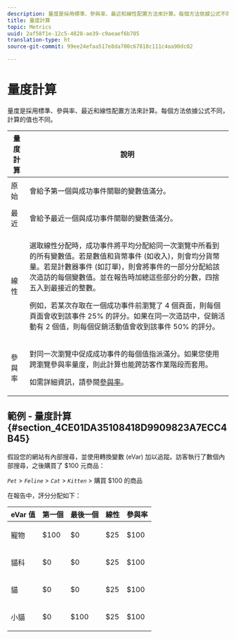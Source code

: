 ```yaml
---
description: 量度是採用標準、參與率、最近和線性配置方法來計算。每個方法依據公式不同，計算的值也不同。
title: 量度計算
topic: Metrics
uuid: 2af58f1e-12c5-4828-ae39-c9aeaef6b705
translation-type: ht
source-git-commit: 99ee24efaa517e8da700c67818c111c4aa90dc02

---
```



# 量度計算

量度是採用標準、參與率、最近和線性配置方法來計算。每個方法依據公式不同，計算的值也不同。

<table id="table_6F81A12174D84124B7FD81FBBEDF18A2"> 
 <thead> 
  <tr> 
   <th colname="col1" class="entry"> 量度計算 </th> 
   <th colname="col2" class="entry"> 說明 </th> 
  </tr> 
 </thead>
 <tbody> 
  <tr> 
   <td colname="col1"> 原始 </td> 
   <td colname="col2"> <p>會給予第一個與成功事件關聯的變數值滿分。 </p> </td> 
  </tr> 
  <tr> 
   <td colname="col1"> 最近 </td> 
   <td colname="col2"> <p>會給予最近一個與成功事件關聯的變數值滿分。 </p> </td> 
  </tr> 
  <tr> 
   <td colname="col1"> 線性 </td> 
   <td colname="col2"> <p>選取線性分配時，成功事件將平均分配給同一次瀏覽中所看到的所有變數值。若是數值和貨幣事件 (如<span class="term">收入</span>)，則會均分貨幣量。若是計數器事件 (如<span class="term">訂單</span>)，則會將事件的一部分分配給該次造訪的每個變數值。並在報告時加總這些部分的分數，四捨五入到最接近的整數。 </p> <p>例如，若某次存取在一個成功事件前瀏覽了 4 個頁面，則每個頁面會收到該事件 25% 的評分。如果在同一次造訪中，<span class="varname">促銷活動</span>有 2 個值，則每個促銷活動值會收到該事件 50% 的評分。 </p> </td> 
  </tr> 
  <tr> 
   <td colname="col1"> 參與率 </td> 
   <td colname="col2"> <p>對同一次瀏覽中促成成功事件的每個值指派滿分。如果您使用跨瀏覽參與率量度，則此計算也能跨訪客作業階段而套用。 </p> <p>如需詳細資訊，請參閱<a href="/help/components/c-variables/c-metrics/metrics-participation.md"  >參與率</a>。 </p> </td> 
  </tr> 
 </tbody> 
</table>

## 範例 - 量度計算 {#section_4CE01DA35108418D9909823A7ECC4B45}

假設您的網站有內部搜尋，並使用轉換變數 (eVar) 加以追蹤。訪客執行了數個內部搜尋，之後購買了 $100 元商品：

*`Pet`* > *`Feline`* > *`Cat`* > *`Kitten`* > 購買 $100 的商品

在報告中，評分分配如下：

<table id="table_91A7244E77854838A8392B49366FB445"> 
 <thead> 
  <tr> 
   <th colname="col1" class="entry"> eVar 值 </th> 
   <th colname="col2" class="entry"> 第一個 </th> 
   <th colname="col3" class="entry"> 最後一個 </th> 
   <th colname="col4" class="entry"> 線性 </th> 
   <th colname="col5" class="entry"> 參與率 </th> 
  </tr> 
 </thead>
 <tbody> 
  <tr> 
   <td colname="col1"> <p>寵物 </p> </td> 
   <td colname="col2"> <p>$100 </p> </td> 
   <td colname="col3"> <p>$0 </p> </td> 
   <td colname="col4"> <p>$25 </p> </td> 
   <td colname="col5"> <p>$100 </p> </td> 
  </tr> 
  <tr> 
   <td colname="col1"> <p>貓科 </p> </td> 
   <td colname="col2"> <p>$0 </p> </td> 
   <td colname="col3"> <p>$0 </p> </td> 
   <td colname="col4"> <p>$25 </p> </td> 
   <td colname="col5"> <p>$100 </p> </td> 
  </tr> 
  <tr> 
   <td colname="col1"> <p>貓 </p> </td> 
   <td colname="col2"> <p>$0 </p> </td> 
   <td colname="col3"> <p>$0 </p> </td> 
   <td colname="col4"> <p>$25 </p> </td> 
   <td colname="col5"> <p>$100 </p> </td> 
  </tr> 
  <tr> 
   <td colname="col1"> <p>小貓 </p> </td> 
   <td colname="col2"> <p>$0 </p> </td> 
   <td colname="col3"> <p>$100 </p> </td> 
   <td colname="col4"> <p>$25 </p> </td> 
   <td colname="col5"> <p>$100 </p> </td> 
  </tr> 
 </tbody> 
</table>

